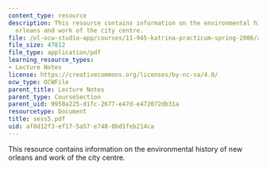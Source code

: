 ```yaml
---
content_type: resource
description: This resource contains information on the environmental history of new
  orleans and work of the city centre.
file: /ol-ocw-studio-app/courses/11-945-katrina-practicum-spring-2006/af8d12f3ef175a57e7488bd1feb214ca_sess5.pdf
file_size: 47812
file_type: application/pdf
learning_resource_types:
- Lecture Notes
license: https://creativecommons.org/licenses/by-nc-sa/4.0/
ocw_type: OCWFile
parent_title: Lecture Notes
parent_type: CourseSection
parent_uid: 9950a225-d1fc-2677-e47d-e472072db31a
resourcetype: Document
title: sess5.pdf
uid: af8d12f3-ef17-5a57-e748-8bd1feb214ca
---
```

This resource contains information on the environmental history of new orleans and work of the city centre.